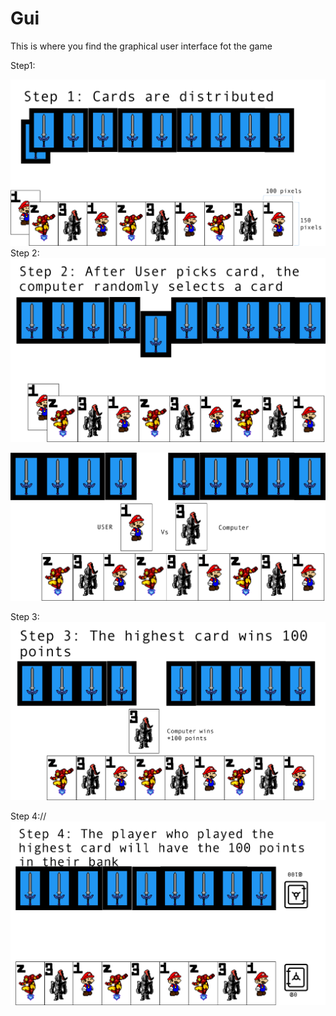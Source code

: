 # Gui
This is where you find the graphical user interface fot the game
<br />

Step1:
<br />

![Grilik](https://github.com/NarenAnandh/Grilik/blob/master/Gui/Picture1.png)
<br />
Step 2:
![Grilik](https://github.com/NarenAnandh/Grilik/blob/master/Gui/m.png)
<br />

![Grilik](https://github.com/NarenAnandh/Grilik/blob/master/Gui/n.png)
<br />

Step 3:
![Grilik](https://github.com/NarenAnandh/Grilik/blob/master/Gui/b.png)
<br />

Step 4://
![Grilik](https://github.com/NarenAnandh/Grilik/blob/master/Gui/v.png)
